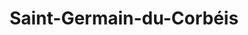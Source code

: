 ---
title: Saint-Germain-du-Corbéis
url: /saint-germain-du-corbeis/
latitude: 48.422
longitude: 0.084
---